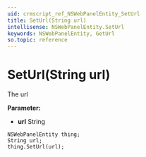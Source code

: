 ```yaml
---
uid: crmscript_ref_NSWebPanelEntity_SetUrl
title: SetUrl(String url)
intellisense: NSWebPanelEntity.SetUrl
keywords: NSWebPanelEntity, GetUrl
so.topic: reference
---
```


# SetUrl(String url)

The url

**Parameter:** 
* **url** String

```crmscript
NSWebPanelEntity thing;
String url;
thing.SetUrl(url);
```

